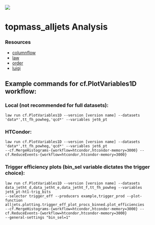 ![](https://github.com/uhh-cms/topmass/actions/workflows/lint_and_test.yaml/badge.svg)

# topmass_alljets Analysis


### Resources

- [columnflow](https://github.com/columnflow/columnflow)
- [law](https://github.com/riga/law)
- [order](https://github.com/riga/order)
- [luigi](https://github.com/spotify/luigi)

## Example commands for cf.PlotVariables1D workflow:

### Local (not recommended for full datasets):
```
law run cf.PlotVariables1D --version [version name] --datasets 'data*',tt_fh_powheg,'qcd*' --variables jet6_pt
```

### HTCondor:
```
law run cf.PlotVariables1D --version [version name] --datasets 'data*',tt_fh_powheg,'qcd*' --variables jet6_pt 
--cf.MergeHistograms-{workflow=htcondor,htcondor-memory=3000} --cf.ReduceEvents-{workflow=htcondor,htcondor-memory=3000}
```

### Trigger efficiency plots (bin_sel variable dictates the trigger choice):
```
law run cf.PlotVariables1D --version [version name] --datasets data_jetht_d,data_jetht_e,data_jetht_f,tt_fh_powheg --variables jet6_pt-ht1-trig_bits 
--selector trigger_eff --producers example,trigger_prod --plot-function alljets.plotting.trigger_eff_plot_procs_binned.plot_efficiencies 
--cf.MergeHistograms-{workflow=htcondor,htcondor-memory=3000} --cf.ReduceEvents-{workflow=htcondor,htcondor-memory=3000} 
--general-settings "bin_sel=1"
```
